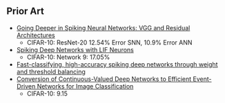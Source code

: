 ## Prior Art

- [Going Deeper in Spiking Neural Networks: VGG and Residual Architectures](https://arxiv.org/pdf/1802.02627.pdf)
    - CIFAR-10: ResNet-20 12.54% Error SNN, 10.9% Error ANN
- [Spiking Deep Networks with LIF Neurons](https://arxiv.org/pdf/1510.08829.pdf)
    - CIFAR-10: Network 9: 17.05%
- [Fast-classifying, high-accuracy spiking deep networks through weight and threshold balancing](https://ieeexplore.ieee.org/document/7280696)
- [Conversion of Continuous-Valued Deep Networks to Efficient Event-Driven Networks for Image Classification](https://www.frontiersin.org/articles/10.3389/fnins.2017.00682/full)
    - CIFAR-10: 9.15